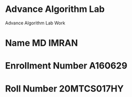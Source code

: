 # Advance Algorithm Lab
Advance Algorithm Lab Work

# Name MD IMRAN
# Enrollment Number A160629
# Roll Number 20MTCS017HY
